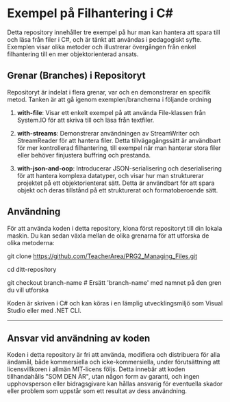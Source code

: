 # Exempel på Filhantering i C#
Detta repository innehåller tre exempel på hur man kan hantera att spara till och läsa från filer i C#, och är tänkt att användas i pedagogiskt syfte. Exemplen visar olika metoder och illustrerar övergången från enkel filhantering till en mer objektorienterad ansats.

## Grenar (Branches) i Repositoryt
Repositoryt är indelat i flera grenar, var och en demonstrerar en specifik metod. Tanken är att gå igenom exemplen/brancherna i följande ordning

1. **with-file**: Visar ett enkelt exempel på att använda File-klassen från System.IO för att skriva till och läsa från textfiler.

2. **with-streams**: Demonstrerar användningen av StreamWriter och StreamReader för att hantera filer. Detta tillvägagångssätt är användbart för mer kontrollerad filhantering, till exempel när man hanterar stora filer eller behöver finjustera buffring och prestanda.

3. **with-json-and-oop**: Introducerar JSON-serialisering och deserialisering för att hantera komplexa datatyper, och visar hur man strukturerar projektet på ett objektorienterat sätt. Detta är användbart för att spara objekt och deras tillstånd på ett strukturerat och formatoberoende sätt.

## Användning
För att använda koden i detta repository, klona först repositoryt till din lokala maskin. Du kan sedan växla mellan de olika grenarna för att utforska de olika metoderna:

git clone https://github.com/TeacherArea/PRG2_Managing_Files.git

cd ditt-repository

git checkout branch-name   # Ersätt 'branch-name' med namnet på den gren du vill utforska

Koden är skriven i C# och kan köras i en lämplig utvecklingsmiljö som Visual Studio eller med .NET CLI.


--------------------
## Ansvar vid användning av koden
Koden i detta repository är fri att använda, modifiera och distribuera för alla ändamål, både kommersiella och icke-kommersiella, under förutsättning att licensvillkoren i allmän MIT-licens följs. Detta innebär att koden tillhandahålls "SOM DEN ÄR", utan någon form av garanti, och ingen upphovsperson eller bidragsgivare kan hållas ansvarig för eventuella skador eller problem som uppstår som ett resultat av dess användning.
